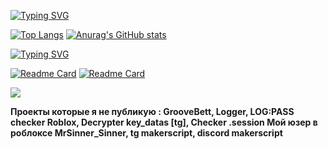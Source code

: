 [![Typing SVG](https://readme-typing-svg.herokuapp.com?color=%2336BCF7&lines=makerscript)](https://git.io/typing-svg)


[![Top Langs](https://github-readme-stats.vercel.app/api/top-langs/?username=MakerScript&layout=compact)](https://github.com/anuraghazra/github-readme-stats)    [![Anurag's GitHub stats](https://github-readme-stats.vercel.app/api?username=MakerScript)](https://github.com/MakerScript/github-readme-stats)

[![Typing SVG](https://readme-typing-svg.herokuapp.com?color=%2336BCF7&lines=My+project+ↆ)](https://git.io/typing-svg)

[![Readme Card](https://github-readme-stats.vercel.app/api/pin/?username=MakerScript&repo=MeepCityJoke)](https://github.com/MakerScript/MeepCityJoke)   [![Readme Card](https://github-readme-stats.vercel.app/api/pin/?username=MakerScript&repo=VFXS)](https://github.com/MakerScript/VFXS)

<div align="left">
    <a href="https://discord.gg/wgWHtA4Kgk" alt="MeepCityJoke">
        <img src="https://img.shields.io/badge/Discord_Server_MeepCityJoke-5865F2?style=for-the-badge&logo=discord&logoColor=ffffff">
    </a>
</div>

<b> Проекты которые я не публикую : GrooveBett, Logger, LOG:PASS checker Roblox, Decrypter key_datas [tg], Checker .session </b>
<b> Мой юзер в роблоксе MrSinner_Sinner, tg makerscript, discord makerscript </b>
